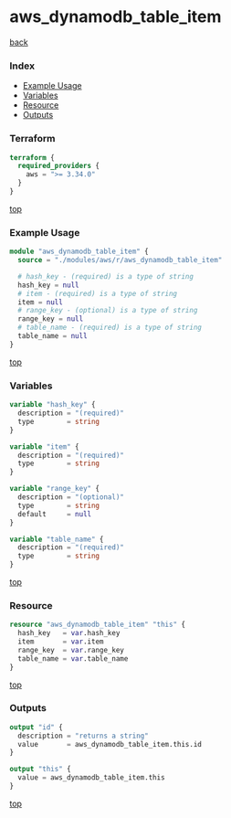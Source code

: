 # aws_dynamodb_table_item

[back](../aws.md)

### Index

- [Example Usage](#example-usage)
- [Variables](#variables)
- [Resource](#resource)
- [Outputs](#outputs)

### Terraform

```terraform
terraform {
  required_providers {
    aws = ">= 3.34.0"
  }
}
```

[top](#index)

### Example Usage

```terraform
module "aws_dynamodb_table_item" {
  source = "./modules/aws/r/aws_dynamodb_table_item"

  # hash_key - (required) is a type of string
  hash_key = null
  # item - (required) is a type of string
  item = null
  # range_key - (optional) is a type of string
  range_key = null
  # table_name - (required) is a type of string
  table_name = null
}
```

[top](#index)

### Variables

```terraform
variable "hash_key" {
  description = "(required)"
  type        = string
}

variable "item" {
  description = "(required)"
  type        = string
}

variable "range_key" {
  description = "(optional)"
  type        = string
  default     = null
}

variable "table_name" {
  description = "(required)"
  type        = string
}
```

[top](#index)

### Resource

```terraform
resource "aws_dynamodb_table_item" "this" {
  hash_key   = var.hash_key
  item       = var.item
  range_key  = var.range_key
  table_name = var.table_name
}
```

[top](#index)

### Outputs

```terraform
output "id" {
  description = "returns a string"
  value       = aws_dynamodb_table_item.this.id
}

output "this" {
  value = aws_dynamodb_table_item.this
}
```

[top](#index)